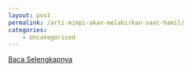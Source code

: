 ```yaml
---
layout: post
permalink: /arti-mimpi-akan-melahirkan-saat-hamil/
categories:
    - Uncategorized
---
```


[Baca Selengkapnya](/02)